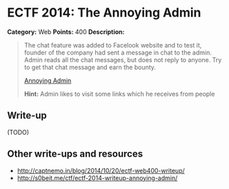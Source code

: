 # ECTF 2014: The Annoying Admin

**Category:** Web
**Points:** 400
**Description:**

> The chat feature was added to Facelook website and to test it, founder of the company had sent a message in chat to the admin. Admin reads all the chat messages, but does not reply to anyone. Try to get that chat message and earn the bounty.
>
> [Annoying Admin](http://212.71.235.214:4050/)
>
> **Hint:** Admin likes to visit some links which he receives from people

## Write-up

(TODO)

## Other write-ups and resources

* <http://captnemo.in/blog/2014/10/20/ectf-web400-writeup/>
* <http://s0beit.me/ctf/ectf-2014-writeup-annoying-admin/>
